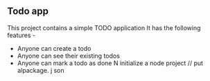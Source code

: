 ## Todo app
This project contains a simple TODO application
It has the following features -
- Anyone can create a todo
- Anyone can see their existing todos
- Anyone can mark a todo as done
N initialize a node project
// put alpackage. j son